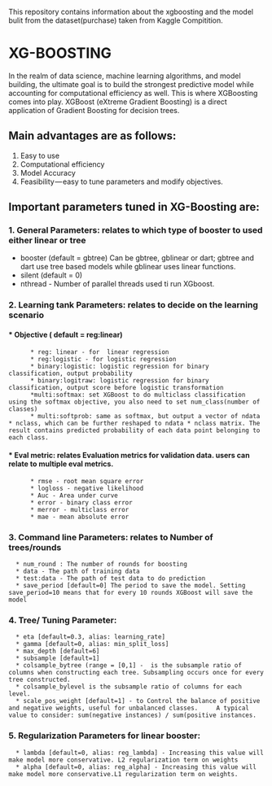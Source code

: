 This repository contains information about the xgboosting and the model bulit from the dataset(purchase)  taken from Kaggle Compitition.

# XG-BOOSTING

In the realm of data science, machine learning algorithms, and model building, the ultimate goal is to build the strongest predictive model while accounting for computational efficiency as well. This is where XGBoosting comes into play. XGBoost (eXtreme Gradient Boosting) is a direct application of Gradient Boosting for decision trees.

## Main advantages are as follows:
1. Easy to use
2. Computational efficiency
3. Model Accuracy
4. Feasibility — easy to tune parameters and modify objectives.

## Important parameters tuned in XG-Boosting are:
### 1. General Parameters: relates to which type of booster to used either linear or tree
  * booster (default = gbtree) Can be gbtree, gblinear or dart; gbtree and dart use tree based models while gblinear uses linear functions.
  * silent (default = 0)
  * nthread - Number of parallel threads used ti run XGboost.
### 2. Learning tank Parameters: relates to decide on the learning scenario
   #### * Objective ( default = reg:linear)
          * reg: linear - for  linear regression
          * reg:logistic - for logistic regression
          * binary:logistic: logistic regression for binary classification, output probability
          * binary:logitraw: logistic regression for binary classification, output score before logistic transformation
          *multi:softmax: set XGBoost to do multiclass classification using the softmax objective, you also need to set num_class(number of classes)
          * multi:softprob: same as softmax, but output a vector of ndata * nclass, which can be further reshaped to ndata * nclass matrix. The result contains predicted probability of each data point belonging to each class.
  #### * Eval metric: relates Evaluation metrics for validation data. users can relate to multiple eval metrics.
          * rmse - root mean square error
          * logloss - negative likelihood
          * Auc - Area under curve
          * error - binary class error
          * merror - multiclass error
          * mae - mean absolute error
          
 ### 3. Command line Parameters: relates to  Number of trees/rounds 
      * num_round : The number of rounds for boosting
      * data - The path of training data
      * test:data - The path of test data to do prediction
      * save_period [default=0] The period to save the model. Setting save_period=10 means that for every 10 rounds XGBoost will save the model

### 4. Tree/ Tuning Parameter: 
      * eta [default=0.3, alias: learning_rate]
      * gamma [default=0, alias: min_split_loss]
      * max_depth [default=6]
      * subsample [default=1]
      * colsample_bytree (range = [0,1] -  is the subsample ratio of columns when constructing each tree. Subsampling occurs once for every tree constructed.
      * colsample_bylevel is the subsample ratio of columns for each level.
      * scale_pos_weight [default=1] - to Control the balance of positive and negative weights, useful for unbalanced classes.     A typical value to consider: sum(negative instances) / sum(positive instances.
### 5. Regularization Parameters for linear booster:
      * lambda [default=0, alias: reg_lambda] - Increasing this value will make model more conservative. L2 regularization term on weights
      * alpha [default=0, alias: reg_alpha] - Increasing this value will make model more conservative.L1 regularization term on weights. 
      
 

